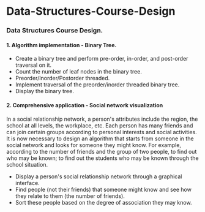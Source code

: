 # Data-Structures-Course-Design
### Data Structures Course Design.  
#### 1. Algorithm implementation - Binary Tree.
- Create a binary tree and perform pre-order, in-order, and post-order traversal on it.
- Count the number of leaf nodes in the binary tree.
- Preorder/Inorder/Postorder threaded.
- Implement traversal of the preorder/inorder threaded binary tree.
- Display the binary tree.

#### 2. Comprehensive application - Social network visualization
In a social relationship network, a person's attributes include the region, the school at all levels, the workplace, etc. Each person has many friends and can join certain groups according to personal interests and social activities. It is now necessary to design an algorithm that starts from someone in the social network and looks for someone they might know. For example, according to the number of friends and the group of two people, to find out who may be known; to find out the students who may be known through the school situation.
- Display a person's social relationship network through a graphical interface.
- Find people (not their friends) that someone might know and see how they relate to them (the number of friends).
- Sort these people based on the degree of association they may know.

